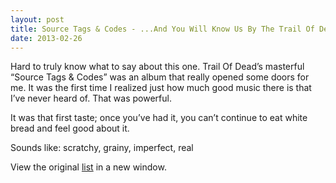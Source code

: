 ```yaml
---
layout: post
title: Source Tags & Codes - ...And You Will Know Us By The Trail Of Dead
date: 2013-02-26
---
```


Hard to truly know what to say about this one. Trail Of Dead’s masterful
“Source Tags & Codes” was an album that really opened some doors for me.
It was the first time I realized just how much good music there is that
I’ve never heard of. That was powerful.

It was that first taste; once you’ve had it, you can’t continue to eat
white bread and feel good about it.

Sounds like: scratchy, grainy, imperfect, real

View the original
[list](https://docs.google.com/spreadsheet/pub?key=0ArDppihwaWa6dFdaeV9pOXNTeERqbWVFTFp5bWFuNmc&output=html) in a
new window.

